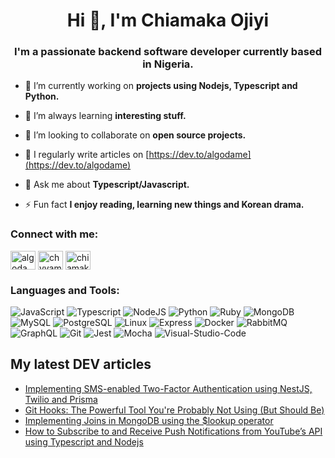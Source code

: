 <h1 align="center">Hi 👋, I'm Chiamaka Ojiyi</h1>
<h3 align="center">I'm a passionate backend software developer currently based in Nigeria.</h3>

- 🔭 I’m currently working on **projects using Nodejs, Typescript and Python.**

- 🌱 I’m always learning **interesting stuff.**

- 👯 I’m looking to collaborate on **open source projects.**

- 📝 I regularly write articles on [https://dev.to/algodame](https://dev.to/algodame)

- 💬 Ask me about **Typescript/Javascript.**

- ⚡ Fun fact **I enjoy reading, learning new things and Korean drama.**

<h3 align="left">Connect with me:</h3>
<p align="left">
<a href="https://dev.to/algodame" target="blank"><img align="center" src="https://raw.githubusercontent.com/rahuldkjain/github-profile-readme-generator/master/src/images/icons/Social/devto.svg" alt="algodame" height="30" width="40" /></a>
<a href="https://twitter.com/chyyamaka" target="blank"><img align="center" src="https://raw.githubusercontent.com/rahuldkjain/github-profile-readme-generator/master/src/images/icons/Social/twitter.svg" alt="chyyamaka" height="30" width="40" /></a>
<a href="https://linkedin.com/in/chiamaka-ojiyi" target="blank"><img align="center" src="https://raw.githubusercontent.com/rahuldkjain/github-profile-readme-generator/master/src/images/icons/Social/linked-in-alt.svg" alt="chiamaka-ojiyi" height="30" width="40" /></a>
</p>

<h3 align="left">Languages and Tools:</h3>
<p>
 <img alt="JavaScript" src="https://img.shields.io/badge/JavaScript-F7DF1E?logo=javascript&logoColor=white&style=for-the-badge" />
  <img alt="Typescript" src="https://img.shields.io/badge/Typescript-3178C6?logo=typescript&logoColor=white&style=for-the-badge" />
   <img alt="NodeJS" src="https://img.shields.io/badge/NodeJS-339933?logo=Node.js&logoColor=white&style=for-the-badge" />
    <img alt="Python" src="https://img.shields.io/badge/Python-3776AB?logo=Python&logoColor=yellow&style=for-the-badge" />
      <img alt="Ruby" src="https://img.shields.io/badge/Ruby-CC342D?logo=Ruby&logoColor=white&style=for-the-badge" />
       <img alt="MongoDB" src="https://img.shields.io/badge/MongoDB-47A248?logo=MongoDB&logoColor=white&style=for-the-badge" />
       <img alt="MySQL" src="https://img.shields.io/badge/MySQL-4479A1?logo=MySQL&logoColor=white&style=for-the-badge" />
        <img alt="PostgreSQL" src="https://img.shields.io/badge/PostgreSQL-4169E1?logo=PostgreSQL&logoColor=white&style=for-the-badge" />
         <img alt="Linux" src="https://img.shields.io/badge/Linux-FCC624?logo=Linux&logoColor=white&style=for-the-badge" />
          <img alt="Express" src="https://img.shields.io/badge/Express-000000?logo=Express&logoColor=white&style=for-the-badge" />
          <img alt="Docker" src="https://img.shields.io/badge/Docker-2496ED?logo=Docker&logoColor=white&style=for-the-badge" />
            <img alt="RabbitMQ" src="https://img.shields.io/badge/RabbitMQ-FF6600?logo=RabbitMQ&logoColor=white&style=for-the-badge" />
              <img alt="GraphQL" src="https://img.shields.io/badge/GraphQL-E10098?logo=GraphQL&logoColor=white&style=for-the-badge" />
               <img alt="Git" src="https://img.shields.io/badge/Git-F05032?logo=Git&logoColor=white&style=for-the-badge" />
               <img alt="Jest" src="https://img.shields.io/badge/Jest-C21325?logo=Jest&logoColor=white&style=for-the-badge" />
               <img alt="Mocha" src="https://img.shields.io/badge/Mocha-8D6748?logo=Mocha&logoColor=white&style=for-the-badge" />
                <img alt="Visual-Studio-Code" src="https://img.shields.io/badge/Visual Studio Code-007ACC?logo=Visual Studio Code&logoColor=white&style=for-the-badge" />
                
</p>

## My latest DEV articles
<!-- BLOG-POST-LIST:START -->
- [Implementing SMS-enabled Two-Factor Authentication using NestJS, Twilio and Prisma](https://dev.to/algodame/implementing-sms-enabled-two-factor-authentication-using-nestjs-twilio-and-prisma-52p)
- [Git Hooks: The Powerful Tool You&#39;re Probably Not Using &lpar;But Should Be&rpar;](https://dev.to/algodame/git-hooks-the-powerful-tool-youre-probably-not-using-but-should-be-1lec)
- [Implementing Joins in MongoDB using the $lookup operator](https://dev.to/algodame/implementing-joins-in-mongodb-using-the-lookup-operator-5gjf)
- [How to Subscribe to and Receive Push Notifications from YouTube’s API using Typescript and Nodejs](https://dev.to/algodame/how-to-subscribe-to-and-receive-push-notifications-from-youtubes-api-using-typescript-and-nodejs-2gik)
<!-- BLOG-POST-LIST:END -->

<br/>


